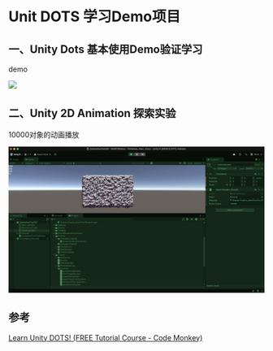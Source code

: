 # Unit DOTS 学习Demo项目

## 一、Unity Dots 基本使用Demo验证学习

demo

![](assets/2024-12-17-09-32-34.png)

## 二、Unity 2D Animation 探索实验

10000对象的动画播放

![](images/2024-12-17-09-29-08.png)

## 参考

[Learn Unity DOTS! (FREE Tutorial Course - Code Monkey)](https://www.youtube.com/watch?v=1gSnTlUjs-s)